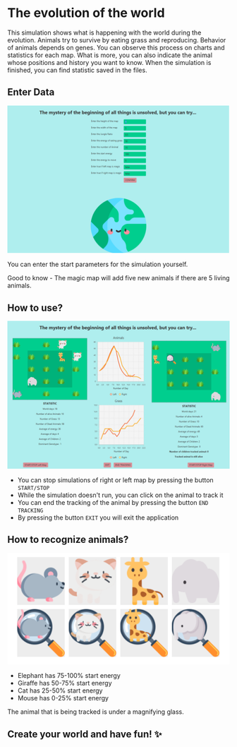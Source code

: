 # The evolution of the world 

This simulation shows what is happening with the world during the evolution.
Animals try to survive by eating grass and reproducing. Behavior of animals depends on genes. You can observe this process on charts and statistics for each map.
What is more, you can also indicate the animal whose positions and history you want to know. When the simulation is finished, you can find statistic saved in the files.

## Enter Data

<img src="inputWindow.png"/>

You can enter the start parameters for the simulation yourself.

Good to know - The magic map will add five new animals if there are 5 living animals.


## How to use?

<img src="simulationWindow.png"/>

- You can stop simulations of right or left map by pressing the button `START/STOP`
- While the simulation doesn't run, you can click on the animal to track it
- You can end the tracking of the animal by pressing the button `END TRACKING`
- By pressing the button `EXIT` you will exit the application


## How to recognize animals?

<img src="animals.png"/>

- Elephant has 75-100% start energy
- Giraffe has 50-75% start energy
- Cat has 25-50% start energy
- Mouse has 0-25% start energy

The animal that is being tracked is under a magnifying glass.

## Create your world and have fun! :sparkles:
